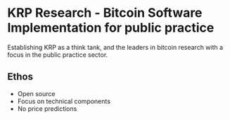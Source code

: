 # KRP Research - Bitcoin Software Implementation for public practice

Establishing KRP as a think tank, and the leaders in bitcoin research with a focus in the public practice sector.

## Ethos

- Open source
- Focus on technical components
- No price predictions
